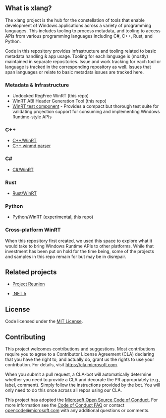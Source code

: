 ## What is xlang?

The xlang project is the hub for the constellation of tools that enable development of Windows applications across a variety of programming languages. This includes tooling to process metadata, and tooling to access APIs from various programming languages including C#, C++, Rust, and Python.

Code in this repository provides infrastructure and tooling related to basic metadata handling & app usage. Tooling for each language is (mostly) maintained in separate repositories. Issue and work tracking for each tool or language is tracked in the corresponding repository as well. Issues that span languages or relate to basic metadata issues are tracked here.

### Metadata & Infrastructure

* Undocked RegFree WinRT (this repo)
* WinRT ABI Header Generation Tool (this repo)
* [WinRT test component](https://github.com/microsoft/TestWinRT) - Provides a compact but thorough test suite for validating projection support for consuming and implementing Windows Runtime-style APIs

### C++

* [C++/WinRT](https://github.com/microsoft/cppwinrt)
* [C++ winmd parser](https://github.com/microsoft/winmd)

### C#

* [C#/WinRT](https://github.com/microsoft/cswinrt)


### Rust

* [Rust/WinRT](https://github.com/microsoft/winrt-rs)

### Python

* Python/WinRT (experimental, this repo)

### Cross-platform WinRT

When this repository first created, we used this space to explore what it would take to bring Windows Runtime APIs to other platforms. While that investment has been put on hold for the time being, some of the projects and samples in this repo remain for but may be in disrepair.

## Related projects

* [Project Reunion](https://github.com/microsoft/projectreunion)

* [.NET 5](https://github.com/dotnet)


## License

Code licensed under the [MIT License](LICENSE).

## Contributing

This project welcomes contributions and suggestions.  Most contributions require you to agree to a
Contributor License Agreement (CLA) declaring that you have the right to, and actually do, grant us
the rights to use your contribution. For details, visit https://cla.microsoft.com.

When you submit a pull request, a CLA-bot will automatically determine whether you need to provide
a CLA and decorate the PR appropriately (e.g., label, comment). Simply follow the instructions
provided by the bot. You will only need to do this once across all repos using our CLA.

This project has adopted the [Microsoft Open Source Code of Conduct](https://opensource.microsoft.com/codeofconduct/).
For more information see the [Code of Conduct FAQ](https://opensource.microsoft.com/codeofconduct/faq/) or
contact [opencode@microsoft.com](mailto:opencode@microsoft.com) with any additional questions or comments.

